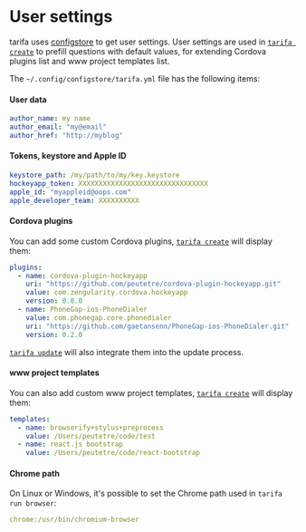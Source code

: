 # User settings

tarifa uses [configstore](https://www.npmjs.org/package/configstore) to get user settings.
User settings are used in [`tarifa create`](../usage/create.md) to prefill questions with default values,
for extending Cordova plugins list and www project templates list.

The `~/.config/configstore/tarifa.yml` file has the following items:

#### User data

``` yaml
author_name: my name
author_email: "my@email"
author_href: "http://myblog"
```

#### Tokens, keystore and Apple ID

``` yaml
keystore_path: /my/path/to/my/key.keystore
hockeyapp_token: XXXXXXXXXXXXXXXXXXXXXXXXXXXXXXXX
apple_id: "myappleid@oops.com"
apple_developer_team: XXXXXXXXXX
```

#### Cordova plugins

You can add some custom Cordova plugins, [`tarifa create`](../usage/create.md) will display them:

``` yaml
plugins:
  - name: cordova-plugin-hockeyapp
    uri: "https://github.com/peutetre/cordova-plugin-hockeyapp.git"
    value: com.zengularity.cordova.hockeyapp
    version: 0.0.0
  - name: PhoneGap-ios-PhoneDialer
    value: com.phonegap.core.phonedialer
    uri: "https://github.com/gaetansenn/PhoneGap-ios-PhoneDialer.git"
    version: 0.2.0
```

[`tarifa update`](../usage/update.md) will also integrate them into the update process.

#### www project templates

You can also add custom www project templates, [`tarifa create`](../usage/create.md) will display them:

``` yaml
templates:
  - name: browserify+stylus+preprocess
    value: /Users/peutetre/code/test
  - name: react.js bootstrap
    value: /Users/peutetre/code/react-bootstrap
```

#### Chrome path

On Linux or Windows, it's possible to set the Chrome path used in `tarifa run browser`:

``` yaml
chrome:/usr/bin/chromium-browser
```
